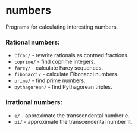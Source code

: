 # numbers
Programs for calculating interesting numbers.

### Rational numbers:
 - ``cfrac/`` - rewrite rationals as contned fractions.
 - ``coprime/`` -   find coprime integers.
 - ``farey/`` -  calculate Farey sequences.
 - ``fibonacci/`` -  calculate Fibonacci numbers.
 - ``prime/`` - find prime numbers.
 - ``pythagorean/`` - find Pythagorean triples.
 
 ### Irrational numbers:
 - ``e/``  - approximate the transcendental number e.
 - ``pi/`` - approximate the transcendental number π.

